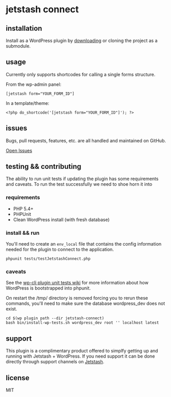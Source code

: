 # jetstash connect

## installation

Install as a WordPress plugin by [downloading](https://github.com/jetstash/jetstash-connect/archive/master.zip) or cloning the project as a submodule.

## usage

Currently only supports shortcodes for calling a single forms structure.

From the wp-admin panel:

```
[jetstash form="YOUR_FORM_ID"]
```

In a template/theme:

```
<?php do_shortcode('[jetstash form="YOUR_FORM_ID"]'); ?>
```

## issues

Bugs, pull requests, features, etc. are all handled and maintained on GitHub.

[Open Issues](https://github.com/jetstash/jetstash-connect/issues)

## testing && contributing

The ability to run unit tests if updating the plugin has some requirements and caveats. To run the test successfully we need to shoe horn it into

### requirements

 - PHP 5.4+
 - PHPUnit
 - Clean WordPress install (with fresh database)

### install && run

You'll need to create an `env_local` file that contains the config information needed for the plugin to connect to the application.

```
phpunit tests/testJetstashConnect.php
```

### caveats

See the [wp-cli plugin unit tests wiki](https://github.com/wp-cli/wp-cli/wiki/Plugin-Unit-Tests) for more information about how WordPress is bootstrapped into phpunit.

On restart the /tmp/ directory is removed forcing you to rerun these commands, you'll need to make sure the database wordpress_dev does not exist.

```
cd $(wp plugin path --dir jetstash-connect)
bash bin/install-wp-tests.sh wordpress_dev root '' localhost latest
```

## support

This plugin is a complimentary product offered to simplfy getting up and running with Jetstash + WordPress. If you need support it can be done directly through support channels on [Jetstash](https://www.jetstash.com).

## license

MIT